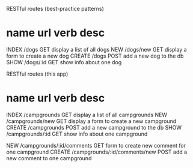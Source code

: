 

RESTful routes (best-practice patterns)

name            url                verb         desc
==========================================================================================
INDEX           /dogs               GET         display a list of all dogs
NEW             /dogs/new           GET         display a form to create a new dog
CREATE          /dogs               POST        add a new dog to the db
SHOW            /dogs/:id           GET         show info about one dog




RESTful routes (this app)

name            url                         verb         desc
==========================================================================================
INDEX           /campgrounds                    GET         display a list of all campgrounds
NEW             /campgrounds/new                GET         display a form to create a new campground
CREATE          /campgrounds                    POST        add a new campground to the db
SHOW            /campgrounds/:id                GET         show info about one campground

NEW             /campgrounds/:id/comments       GET         form to create new comment for one campground
CREATE          /campgrounds/:id/comments/new   POST        add a new comment to one campground